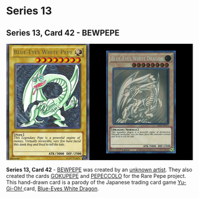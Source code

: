 # Series 13

## Series 13, Card 42 - BEWPEPE

![](<../../../.gitbook/assets/S13 C42 - BEWPEPE card and source.jpg>)

**Series 13, Card 42** - [BEWPEPE](https://pepe.wtf/asset/BEWPEPE) was created by an [unknown artist](https://pepe.wtf/artists/1JMa2DJwFjW5EYdqaXPKwGpqEjQ15dq3Xy). They also created the cards [GOKUPEPE](https://pepe.wtf/asset/GOKUPEPE) and [PEPECCOLO](https://pepe.wtf/asset/PEPECCOLO) for the Rare Pepe project. This hand-drawn card is a parody of the Japanese trading card game [Yu-Gi-Oh! ](https://en.wikipedia.org/wiki/Yu-Gi-Oh!)card, [Blue-Eyes White Dragon](https://yugipedia.com/wiki/Blue-Eyes\_White\_Dragon).
